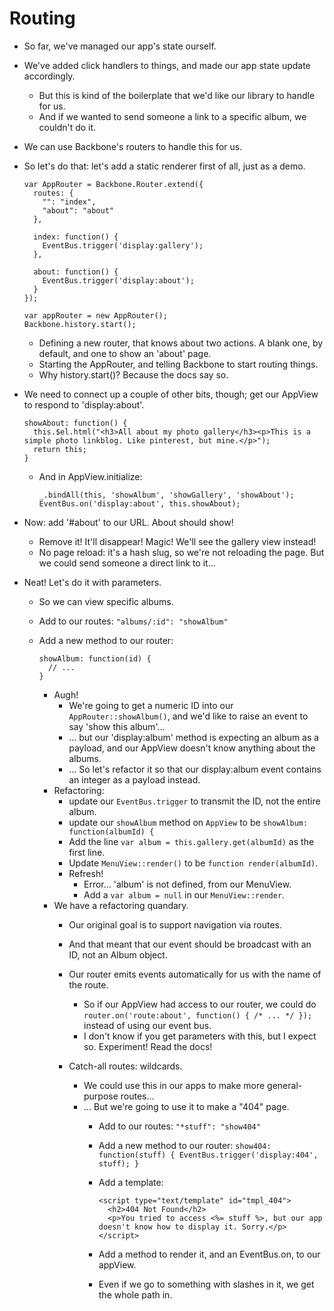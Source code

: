 # Routing

- So far, we've managed our app's state ourself. 
- We've added click handlers to things, and made our app state update accordingly. 
  - But this is kind of the boilerplate that we'd like our library to handle for us. 
  - And if we wanted to send someone a link to a specific album, we couldn't do it. 
- We can use Backbone's routers to handle this for us.

- So let's do that: let's add a static renderer first of all, just as a demo. 



  ```
  var AppRouter = Backbone.Router.extend({ 
    routes: {
      "": "index",
      "about": "about"
    }, 

    index: function() { 
      EventBus.trigger('display:gallery');
    },

    about: function() { 
      EventBus.trigger('display:about');
    }
  });

  var appRouter = new AppRouter();
  Backbone.history.start();
  ```
  
  
  - Defining a new router, that knows about two actions. A blank one, by default, and one to show an 'about' page. 
  - Starting the AppRouter, and telling Backbone to start routing things. 
  - Why history.start()? Because the docs say so. 

- We need to connect up a couple of other bits, though; get our AppView to respond to 'display:about'.


  ```
  showAbout: function() { 
    this.$el.html("<h3>All about my photo gallery</h3><p>This is a simple photo linkblog. Like pinterest, but mine.</p>");
    return this; 
  }
  ```
  

  - And in AppView.initialize: 
  
    ```
    _.bindAll(this, 'showAlbum', 'showGallery', 'showAbout');
    EventBus.on('display:about', this.showAbout);
    ```
    
- Now: add '#about' to our URL. About should show! 
  - Remove it! It'll disappear! Magic! We'll see the gallery view instead!
  - No page reload: it's a hash slug, so we're not reloading the page. But we could send someone a direct link to it...

- Neat! Let's do it with parameters. 
  - So we can view specific albums. 
  - Add to our routes: `"albums/:id": "showAlbum"`
  - Add a new method to our router: 
  
    ```
    showAlbum: function(id) { 
      // ...
    }
    ```
    
    - Augh! 
      - We're going to get a numeric ID into our `AppRouter::showAlbum()`, and we'd like to raise an event to say 'show this album'...
      - ... but our 'display:album' method is expecting an album as a payload, and our AppView doesn't know anything about the albums.
      - ... So let's refactor it so that our display:album event contains an integer as a payload instead. 
    - Refactoring: 
      - update our `EventBus.trigger` to transmit the ID, not the entire album. 
      - update our `showAlbum` method on `AppView` to be `showAlbum: function(albumId) {`
      - Add the line `var album = this.gallery.get(albumId)` as the first line. 
      - Update `MenuView::render()` to be `function render(albumId)`.
      - Refresh! 
        - Error... 'album' is not defined, from our MenuView. 
        - Add a `var album = null` in our `MenuView::render`. 
    - We have a refactoring quandary. 
      - Our original goal is to support navigation via routes. 
      - And that meant that our event should be broadcast with an ID, not an Album object. 
      
      - Our router emits events automatically for us with the name of the route. 
        - So if our AppView had access to our router, we could do `router.on('route:about', function() { /* ... */ });` instead of using our event bus. 
        - I don't know if you get parameters with this, but I expect so. Experiment! Read the docs!
      - Catch-all routes: wildcards. 
        - We could use this in our apps to make more general-purpose routes...
        - ... But we're going to use it to make a "404" page. 
          - Add to our routes: `"*stuff": "show404"`
          - Add a new method to our router: `show404: function(stuff) { EventBus.trigger('display:404', stuff); }`
          - Add a template:

            ```
            <script type="text/template" id="tmpl_404">
              <h2>404 Not Found</h2>
              <p>You tried to access <%= stuff %>, but our app doesn't know how to display it. Sorry.</p>
            </script>
            ```

          - Add a method to render it, and an EventBus.on, to our appView.
          - Even if we go to something with slashes in it, we get the whole path in.







 
 
 
 
 
 
 
 
 
 